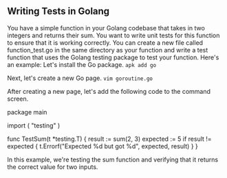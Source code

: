 ## Writing Tests in Golang

You have a simple function in your Golang codebase that takes in two integers and returns their sum. You want to write unit tests for this function to ensure that it is working correctly.
You can create a new file called function_test.go in the same directory as your function and write a test function that uses the Golang testing package to test your function. Here's an example:
Let's install the Go package. `apk add go`

Next, let's create a new Go page. `vim goroutine.go`

After creating a new page, let's add the following code to the command screen.

package main

import (
"testing"
)

func TestSum(t \*testing.T) {
result := sum(2, 3)
expected := 5
if result != expected {
t.Errorf("Expected %d but got %d", expected, result)
}
}

In this example, we're testing the sum function and verifying that it returns the correct value for two inputs.
